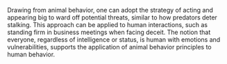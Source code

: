 
Drawing from animal behavior, one can adopt the strategy of acting and appearing big to ward off potential threats, similar to how predators deter stalking. This approach can be applied to human interactions, such as standing firm in business meetings when facing deceit. The notion that everyone, regardless of intelligence or status, is human with emotions and vulnerabilities, supports the application of animal behavior principles to human behavior.